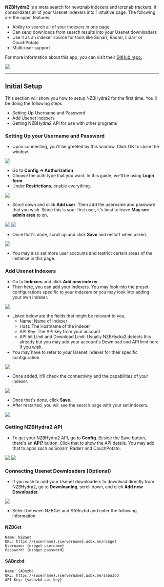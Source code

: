 **NZBHydra2** is a meta search for newznab indexers and torznab trackers. It consolidates all of your Usenet indexers into 1 intuitive page. The following are the apps' features: 

* Ability to search all of your indexers in one page
* Can send downloads from search results into your Usenet downloaders
* Use it as an indexer source for tools like Sonarr, Radarr, Lidarr or CouchPotato
* Multi-user support

For more information about this app, you can visit their [GitHub repo.](https://github.com/theotherp/nzbhydra2)

![](https://docs.usbx.me/uploads/images/gallery/2020-06/image-1591109890576.png)

***

## Initial Setup

This section will show you how to setup NZBHydra2 for the first time. You'll be doing the following steps

* Setting Up Username and Password
* Add Usenet Indexers
* Getting NZBHydra2 API for use with other programs

### Setting Up your Username and Password

* Upon connecting, you'll be greeted by this window. Click OK to close the window. 

![](https://docs.usbx.me/uploads/images/gallery/2020-06/image-1591625119631.png)

* Go to **Config -> Authorization**
* Choose the auth type that you want. In this guide, we'll be using **Login form**
* Under **Restrictions**, enable everything.

![](https://docs.usbx.me/uploads/images/gallery/2020-06/image-1591775421009.png)

* Scroll down and click **Add user**. Then add the username and password that you wish. Since this is your first user, it's best to leave **May see admin area** to on.

![](https://docs.usbx.me/uploads/images/gallery/2020-06/image-1591625351138.png)
![](https://docs.usbx.me/uploads/images/gallery/2020-06/image-1591625501126.png)

* Once that's done, scroll up and click **Save** and restart when asked.

![](https://docs.usbx.me/uploads/images/gallery/2020-06/image-1591625601580.png)

* You may also set more user accounts and restrict certain areas of the instance in this page.

### Add Usenet Indexers

* Go to **Indexers** and click **Add new indexer**
* Then here, you can add your indexers. You may look into the preset configurations specific to your indexers or you may look into adding your own indexer.

![](https://docs.usbx.me/uploads/images/gallery/2020-06/image-1591775942988.png)

* Listed below are the fields that might be relevant to you.
  * Name: Name of Indexer
  * Host: The Hostname of the indexer
  * API Key: The API key from your account
  * API hit Limit and Download Limit: Usually NZBHydra2 detects this already but you may add your account's Download and API limit here if you wish.
* You may have to refer to your Usenet indexer for their specific configuration.

![](https://docs.usbx.me/uploads/images/gallery/2020-06/image-1591776410072.png)

* Once added, it'll check the connectivity and the capabilities of your indexer.

![](https://docs.usbx.me/uploads/images/gallery/2020-06/image-1591776627949.png)

* Once that's done, click **Save.**
* After restarted, you will see the search page with your set indexers.

![](https://docs.usbx.me/uploads/images/gallery/2020-06/image-1591109890576.png)

### Getting NZBHydra2 API

* To get your NZBHydra2 API, go to **Config**. Beside the Save button, there's an **API?** button. Click that to show the API details. You may add that to apps such as Sonarr, Radarr and CouchPotato.

![](https://docs.usbx.me/uploads/images/gallery/2020-06/image-1591776866257.png)
![](https://docs.usbx.me/uploads/images/gallery/2020-06/image-1591776911480.png)

### Connecting Usenet Downloaders (Optional)

* If you wish to add your Usenet downloaders to download directly from NZBHydra2, go to **Downloading**, scroll down, and click **Add new Downloader**.

![](https://docs.usbx.me/uploads/images/gallery/2020-06/image-1591777029589.png)

* Select between NZBGet and SABnzbd and enter the following information

#### NZBGet

```
Name: NZBGet
URL: https://{username}.{servername}.usbx.me/nzbget
Username: {nzbget username}
Password: {nzbget password}
```

#### SABnzbd

```
Name: SABnzbd
URL: https://{username}.{servername}.usbx.me/sabnzbd
API Key: {sabnzbd api key}
```